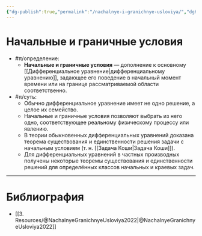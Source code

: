 ```yaml
---
{"dg-publish":true,"permalink":"/nachalnye-i-granichnye-usloviya/","dgHomeLink":true,"dgPassFrontmatter":false}
---
```



# Начальные и граничные условия

- #π/определение:
	- **Начальные и граничные условия** — дополнение к основному [[Дифференциальное уравнение|дифференциальному уравнению]], задающее его поведение в начальный момент времени или на границе рассматриваемой области соответственно.
- #π/суть:
	- Обычно дифференциальное уравнение имеет не одно решение, а целое их семейство.
	- Начальные и граничные условия позволяют выбрать из него одно, соответствующее реальному физическому процессу или явлению.
	- В теории обыкновенных дифференциальных уравнений доказана теорема существования и единственности решения задачи с начальным условием (т. н. [[Задача Коши|Задача Коши]]).
	- Для дифференциальных уравнений в частных производных получены некоторые теоремы существования и единственности решений для определённых классов начальных и краевых задач.

---

# Библиография

- [[3. Resources/@NachalnyeGranichnyeUsloviya2022|@NachalnyeGranichnyeUsloviya2022]]